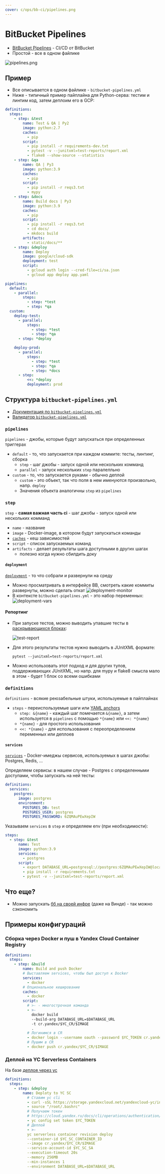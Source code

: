 ```yaml
---
cover: c/ops/bb-ci/pipelines.png
---
```


# BitBucket Pipelines

- [BitBucket Pipelines](https://bitbucket.org/product/features/pipelines) - CI/CD от BitBucket
- Простой - все в одном файлике

![pipelines.png](pipelines.png)

## Пример

- Все описывается в одном файлике - `bitbucket-pipelines.yml`
- Ниже - типичный пример пайплайна для Python-серва: тестим и линтим код, затем деплоим его в GCP:

```yaml
definitions:
  steps:
    - step: &test
        name: Test & QA | Py2
        image: python:2.7
        caches:
          - pip
        script:
          - pip install -r requirements-dev.txt
          - pytest -v --junitxml=test-reports/report.xml
          - flake8 --show-source --statistics
    - step: &qa
        name: QA | Py3
        image: python:3.9
        caches:
          - pip
        script:
          - pip install -r reqs3.txt
          - mypy
    - step: &docs
        name: Build docs | Py3
        image: python:3.9
        caches:
          - pip
        script:
          - pip install -r reqs3.txt
          - cd docs/
          - mkdocs build
        artifacts:
          - static/docs/**
    - step: &deploy
        name: Deploy
        image: google/cloud-sdk
        deployment: test
        script:
          - gcloud auth login --cred-file=ci/sa.json
          - gcloud app deploy app.yaml

pipelines:
  default:
    - parallel:
        steps:
          - step: *test
          - step: *qa
  custom:
    deploy-test:
      - parallel:
          steps:
            - step: *test
            - step: *qa
      - step: *deploy

    deploy-prod:
      - parallel:
          steps:
            - step: *test
            - step: *qa
            - step: *docs
      - step:
          <<: *deploy
          deployment: prod
```

## Структура `bitbucket-pipelines.yml`

- [Документация по `bitbucket-pipelines.yml`](https://support.atlassian.com/bitbucket-cloud/docs/configure-bitbucket-pipelinesyml/)
- [Валидатор `bitbucket-pipelines.yml`](https://bitbucket-pipelines.atlassian.io/validator)

### `pipelines`

`pipelines` - джобы, которые будут запускаться при определенных триггерах

- `default` - то, что запускается при каждом коммите: тесты, линтинг, сборка
    - `step` - шаг джобы - запуск одной или нескольких комманд
    - `parallel` - запуск нескольких `step` паралелльно
- `custom` - то, что запускается руками - обычно деплой
    - `custom` - это объект, так что поля в нем именуются произвольно, напр. `deploy`
    - Значения объекта аналогичны `step` из `pipelines`

### `step`

`step` - **самая важная часть ci** - шаг джобы - запуск одной или нескольких комманд

- `name` - название
- `image` - Docker-image, в котором будут запускаться команды
- [`caches`](https://support.atlassian.com/bitbucket-cloud/docs/cache-dependencies/) - кеш зависимостей
- `script` - список запускаемых команд
- `artifacts` - делает результаты шага доступными в других шагах
    - полезно когда нужно сбилдить доку

#### `deployment`

[`deployment`](https://support.atlassian.com/bitbucket-cloud/docs/set-up-and-monitor-deployments/) - то что собрали и развернули на среду

- Можно просматривать в интерфейсе BB, смотреть какие коммиты развернуты, можно сделать откат
  ![deployment-monitor](deployment-monitor.png)
- В контексте `bitbucket-pipelines.yml` - это набор переменных:
  ![deployment-vars](deployment-vars.png)

#### Репортинг

- При запуске тестов, можно выводить упавшие тесты
  в [раскрывающихся блоках](https://support.atlassian.com/bitbucket-cloud/docs/test-reporting-in-pipelines/):

  ![test-report](test-report.png)

- Для этого результаты тестов нужно выводить в JUnitXML формате:

    ```
    pytest --junitxml=test-reports/report.xml
    ```

- Можно использовать этот подход и для других тулов, поддерживающих JUnitXML, но напр. для mypy и flake8 смысла мало в
  этом - будет 1 блок со всеми ошибками

### `definitions`

`definitions` - всякие реюзабельные штуки, используемые в пайплайнах

- `steps` - переиспользуемые шаги или [YAML anchors](https://support.atlassian.com/bitbucket-cloud/docs/yaml-anchors/)
    - `step: &{name}` - каждый шаг помечается `&{name}`, а затем используется в `pipelines` с помощью `*{name}`
      или `<<: *{name}`
    - `*{name}` - для простого использования
    - `<<: *{name}` - для использования с переопределением переменных или деплоев

#### `services`

[`services`](https://support.atlassian.com/bitbucket-cloud/docs/databases-and-service-containers/) - Docker-имеджы сервисов, используемых в шагах джобы: Postgres, Redis, ...

Определяем сервисы: в нашем случае - Postgres с определенными доступами, чтобы запускать на ней тесты:

```yaml
definitions:
  services:
    postgres:
      image: postgres
      environment:
        POSTGRES_DB: test
        POSTGRES_USER: postgres
        POSTGRES_PASSWORD: 6ZQMAuPEwXepIW
```

Указываем `services` в `step` и определяем env (при необходимости):

```yaml
steps:
  - step: &test
      name: Test
      image: python:3.9
      services:
        - postgres
      script:
        - export DATABASE_URL=postgresql://postgres:6ZQMAuPEwXepIW@localhost:5432/test
        - pip install -r requirements.txt
        - pytest -v --junitxml=test-reports/report.xml
```

## Что еще?

- Можно запускать [бб на своей инфре](https://support.atlassian.com/bitbucket-cloud/docs/runners/) (даже на Винде) - так
  можно сэкономить

## Примеры конфигураций

### Сборка через Docker и пуш в Yandex Cloud Container Registry

```yaml
definitions:
  steps:
    - step: &build
        name: Build and push Docker
        # Выставляем services, чтобы был доступ к Docker 
        services:
          - docker
        # Опциональное кеширование 
        caches:
          - docker
        script:
          # >- - многострочная команда
          - >-
            docker build 
            --build-arg DATABASE_URL=$DATABASE_URL 
            -t cr.yandex/$YC_CR/$IMAGE 
            .
          # Логинимся в CR
          - docker login --username oauth --password $YC_TOKEN cr.yandex
          # Пушим в CR
          - docker push cr.yandex/$YC_CR/$IMAGE
```

### Деплой на YC Serverless Containers

На базе [деплоя через yc](../yc.md)

```yaml
definitions:
  steps:
    - step: &deploy
        name: Deploty to YC SC
          # Ставим yc cli
          - curl -sSL https://storage.yandexcloud.net/yandexcloud-yc/install.sh | bash
          - source "/root/.bashrc"
          # Получаем токен
          # https://cloud.yandex.ru/docs/cli/operations/authentication/user
          - yc config set token $YC_TOKEN
          # Деплой
          - >-
          yc serverless container revision deploy
          --container-id $YC_SC_CONTAINER_ID
          --image cr.yandex/$YC_CR/$IMAGE
          --service-account-id $YC_SC_SA
          --execution-timeout 20s
          --memory 256MB
          --min-instances 1
          --environment DATABASE_URL=$DATABASE_URL
```